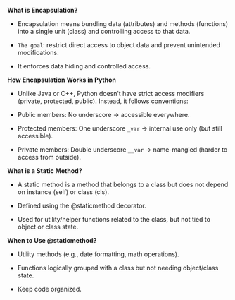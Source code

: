 **What is Encapsulation?**

- Encapsulation means bundling data (attributes) and methods (functions) into a single unit (class) and controlling access to that data.

- `The goal`: restrict direct access to object data and prevent unintended modifications.

- It enforces data hiding and controlled access.

**How Encapsulation Works in Python**

- Unlike Java or C++, Python doesn’t have strict access modifiers (private, protected, public). Instead, it follows conventions:

- Public members: No underscore → accessible everywhere.

- Protected members: One underscore `_var` → internal use only (but still accessible).

- Private members: Double underscore `__var` → name-mangled (harder to access from outside).

**What is a Static Method?**

- A static method is a method that belongs to a class but does not depend on instance (self) or class (cls).

- Defined using the @staticmethod decorator.

- Used for utility/helper functions related to the class, but not tied to object or class state.

**When to Use @staticmethod?**

- Utility methods (e.g., date formatting, math operations).

- Functions logically grouped with a class but not needing object/class state.

- Keep code organized.